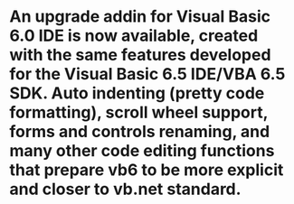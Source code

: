 # An upgrade addin for Visual Basic 6.0 IDE is now available, created with the same features developed for the Visual Basic 6.5 IDE/VBA 6.5 SDK.  Auto indenting (pretty code formatting), scroll wheel support, forms and controls renaming, and many other code editing functions that prepare vb6 to be more explicit and closer to vb.net standard. 
